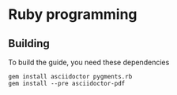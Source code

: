 # Ruby programming

## Building

To build the guide, you need these dependencies

```
gem install asciidoctor pygments.rb
gem install --pre asciidoctor-pdf
```
